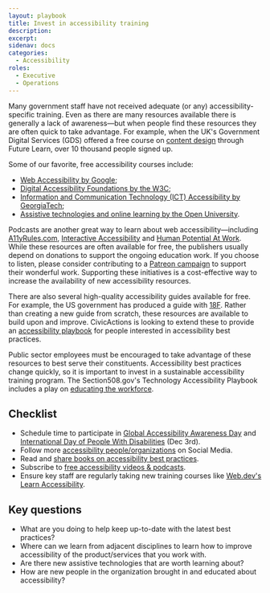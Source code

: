 ```yaml
---
layout: playbook
title: Invest in accessibility training
description: 
excerpt: 
sidenav: docs
categories:
  - Accessibility
roles:
  - Executive
  - Operations
---
```


Many government staff have not received adequate (or any) accessibility-specific training. Even as there are many resources available there is generally a lack of awareness—but when people find these resources they are often quick to take advantage. For example, when the UK's Government Digital Services (GDS) offered a free course on [content design](https://www.futurelearn.com/courses/introduction-to-content-design) through Future Learn, over 10 thousand people signed up.

Some of our favorite, free accessibility courses include:

* [Web Accessibility by Google](https://www.udacity.com/course/web-accessibility--ud891);
* [Digital Accessibility Foundations by the W3C](https://www.w3.org/WAI/fundamentals/foundations-course/);
* [Information and Communication Technology (ICT) Accessibility by GeorgiaTech](https://www.edx.org/course/information-and-communication-technology-ict-acces);
* [Assistive technologies and online learning by the Open University](https://www.open.edu/openlearn/education-development/assistive-technologies-and-online-learning/content-section-0?active-tab=description-tab).

Podcasts are another great way to learn about web accessibility—including [A11yRules.com](https://a11yrules.com/), [Interactive Accessibility](http://www.interactiveaccessibility.com/iap-podcasts) and [Human Potential At Work](https://www.ruhglobal.com/podcasthuman-potential-work/). While these resources are often available for free, the publishers usually depend on donations to support the ongoing education work. If you choose to listen, please consider contributing to a [Patreon campaign](https://www.patreon.com/steenhout) to support their wonderful work. Supporting these initiatives is a cost-effective way to increase the availability of new accessibility resources.

There are also several high-quality accessibility guides available for free. For example, the US government has produced a guide with [18F](https://accessibility.18f.gov/). Rather than creating a new guide from scratch, these resources are available to build upon and improve. CivicActions is looking to extend these to provide an [accessibility playbook](https://civicactions.github.io/accessibility/) for people interested in accessibility best practices.

Public sector employees must be encouraged to take advantage of these resources to best serve their constituents. Accessibility best practices change quickly, so it is important to invest in a sustainable accessibility training program. The Section508.gov's Technology Accessibility Playbook includes a play on [educating the workforce](https://section508.gov/tools/playbooks/technology-accessibility-playbook-intro/play12).

## Checklist

* Schedule time to participate in [Global Accessibility Awareness Day](https://globalaccessibilityawarenessday.org/) and [International Day of People With Disabilities](https://idpwd.org/) (Dec 3rd).
* Follow more [accessibility people/organizations](https://github.com/joe-watkins/top-people-to-follow-in-web-accessibility) on Social Media.
* Read and [share books on accessibility best practices](https://pressbooks.library.ryerson.ca/catalog/accessibility).
* Subscribe to [free accessibility videos & podcasts](/guide/resources).
* Ensure key staff are regularly taking new training courses like [Web.dev's Learn Accessibility](https://web.dev/learn/accessibility/). 

## Key questions

* What are you doing to help keep up-to-date with the latest best practices?
* Where can we learn from adjacent disciplines to learn how to improve accessibility of the product/services that you work with.
* Are there new assistive technologies that are worth learning about?
* How are new people in the organization brought in and educated about accessibility?
